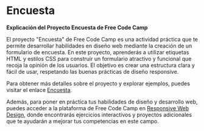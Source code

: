 # Encuesta
**Explicación del Proyecto Encuesta de Free Code Camp**

El proyecto "Encuesta" de Free Code Camp es una actividad práctica que te permite desarrollar habilidades en diseño web mediante la creación de un formulario de encuesta. En este proyecto, aprenderás a utilizar etiquetas HTML y estilos CSS para construir un formulario atractivo y funcional que recoja la opinión de los usuarios. El objetivo es crear una estructura clara y fácil de usar, respetando las buenas prácticas de diseño responsive.

Para obtener más detalles sobre el proyecto y explorar ejemplos, puedes visitar el enlace [Encuesta](https://informaticaempresarial-tic-docente.github.io/Encuesta/).

Además, para poner en práctica tus habilidades de diseño y desarrollo web, puedes acceder a la plataforma de Free Code Camp en [Responsive Web Design](https://www.freecodecamp.org/learn/2022/responsive-web-design/), donde encontrarás ejercicios interactivos y proyectos adicionales que te ayudarán a mejorar tus competencias en este campo.
